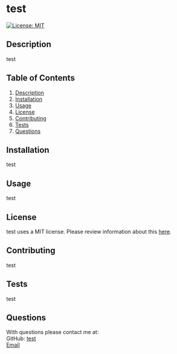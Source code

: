 # test

  [![License: MIT](https://img.shields.io/badge/License-MIT-yellow.svg)](https://opensource.org/licenses/MIT)

  ## Description

  test

  ## Table of Contents

  1. [Description](#description)
  2. [Installation](#installation)
  3. [Usage](#usage)
  4. [License](#license)
  5. [Contributing](#contribute)
  6. [Tests](#tests)
  7. [Questions](#question)

  ## Installation

  test

  ## Usage

  test

  ## License

  test uses a MIT license. Please review information about this [here](https://opensource.org/licenses/MIT).

  ## Contributing

  test

  ## Tests
  test

  ## Questions

  With questions please contact me at:  
  GitHub: [test](https://github.com/test)  
  [Email](mailto:tes)
